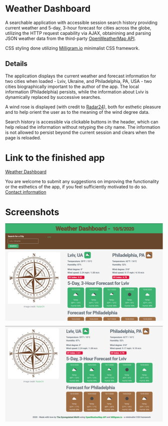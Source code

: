 # Weather Dashboard

A searchable application with accessible session search history providing current weather and 5-day, 3-hour forecast for cities across the globe, utilizing the HTTP request capability via AJAX, obtainining and parsing JSON weather data from the third-party [OpenWeatherMap API](https://openweathermap.org/).

CSS styling done utilizing [Milligram.io](https://milligram.io) minimalist CSS framework. 

## Details

The application displays the current weather and forecast information for two cities when loaded - Lviv, Ukraine, and Philadelphia, PA, USA - two cities biographically important to the author of the app. The local information (Philadelphia) persists, while the information about Lviv is dynamically replaced by successive searches. 

A wind rose is displayed (with credit to [Radar24](https://radar24.pl/en/wind-direction/)), both for esthetic pleasure and to help orient the user as to the meaning of the wind degree data. 

Search history is accessible via clickable buttons in the header, which can help reload the information without retyping the city name. The information is not allowed to persist beyond the current session and clears when the page is reloaded.

# Link to the finished app

[Weather Dashboard](https://bohdicave.github.io/Weather-Dashboard)

You are welcome to submit any suggestions on improving the functionality or the esthetics of the app, if you feel sufficiently motivated to do so. [Contact information](https://bohdicave.github.io/contact.html)

# Screenshots

![Weather Dashboard - Screenshot 1](./assets/weather-screen-1.png)

![Weather Dashboard - Screenshot 2](./assets/weather-screen-2.png)

